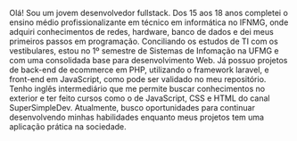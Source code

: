 Olá! 
  Sou um jovem desenvolvedor fullstack. Dos 15 aos 18 anos completei o ensino médio profissionalizante em técnico em informática no IFNMG, onde adquiri conhecimentos de redes, hardware, banco de dados e dei meus primeiros passos em programação. Conciliando os estudos de TI com os vestibulares, estou no 1º semestre de Sistemas de Infomação na UFMG e com uma consolidada base para desenvolvimento Web. Já possuo projetos de back-end de ecommerce em PHP, utilizando o framework laravel, e front-end em JavaScript, como pode ser validado no meu repositório. Tenho inglês intermediário que me permite buscar conhecimentos no exterior e ter feito cursos como o de JavaScript, CSS e HTML do canal SuperSimpleDev. Atualmente, busco oportunidades para continuar desenvolvendo minhas habilidades enquanto meus projetos tem uma aplicação prática na sociedade.
